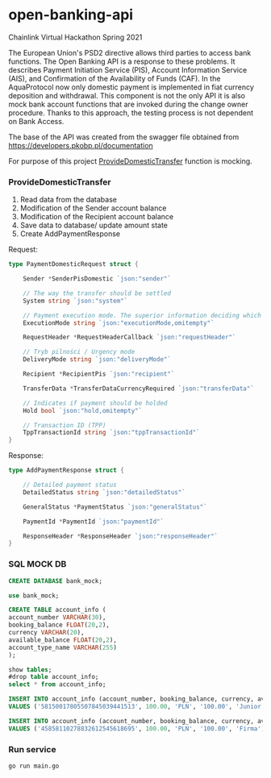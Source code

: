 # open-banking-api

Chainlink Virtual Hackathon Spring 2021

The European Union's PSD2 directive allows third parties to access bank functions. The Open Banking API is a response to these problems. It describes Payment Initiation Service (PIS), Account Information Service (AIS), and Confirmation of the Availability of Funds (CAF). In the AquaProtocol now only domestic payment is implemented in fiat currency deposition and withdrawal. This component is not the only API it is also mock bank account functions that are invoked during the change owner procedure. Thanks to this approach, the testing process is not dependent on Bank Access.

The base of the API was created from the swagger file obtained from https://developers.pkobp.pl/documentation

For purpose of this project [ProvideDomesticTransfer](https://github.com/aquaprotocol/open-banking-api/blob/61148fcb1a1d88e3d847cfa98627d9a455f8a863/go/api_pis.go#L43) function is mocking.

### ProvideDomesticTransfer
1. Read data from the database
2. Modification of the Sender account balance
3. Modification of the Recipient account balance
4. Save data to database/ update amount state
5. Create AddPaymentResponse


Request:
```go
type PaymentDomesticRequest struct {

    Sender *SenderPisDomestic `json:"sender"`

    // The way the transfer should be settled
    System string `json:"system"`

    // Payment execution mode. The superior information deciding which mode is to be used to execute payment.
    ExecutionMode string `json:"executionMode,omitempty"`

    RequestHeader *RequestHeaderCallback `json:"requestHeader"`

    // Tryb pilności / Urgency mode
    DeliveryMode string `json:"deliveryMode"`

    Recipient *RecipientPis `json:"recipient"`

    TransferData *TransferDataCurrencyRequired `json:"transferData"`

    // Indicates if payment should be holded
    Hold bool `json:"hold,omitempty"`

    // Transaction ID (TPP)
    TppTransactionId string `json:"tppTransactionId"`
}
```

Response:
```go
type AddPaymentResponse struct {

    // Detailed payment status
    DetailedStatus string `json:"detailedStatus"`

    GeneralStatus *PaymentStatus `json:"generalStatus"`

    PaymentId *PaymentId `json:"paymentId"`

    ResponseHeader *ResponseHeader `json:"responseHeader"`
}
```

### SQL MOCK DB

```sql
CREATE DATABASE bank_mock;

use bank_mock;

CREATE TABLE account_info (
account_number VARCHAR(30),
booking_balance FLOAT(20,2),
currency VARCHAR(20),
available_balance FLOAT(20,2),
account_type_name VARCHAR(255)
);

show tables;
#drop table account_info;
select * from account_info;

INSERT INTO account_info (account_number, booking_balance, currency, available_balance, account_type_name)
VALUES ('58150017805507845039441513', 100.00, 'PLN', '100.00', 'Junior');

INSERT INTO account_info (account_number, booking_balance, currency, available_balance, account_type_name)
VALUES ('45858110278832612545618695', 100.00, 'PLN', '100.00', 'Firma');
```
### Run service
`go run main.go`





